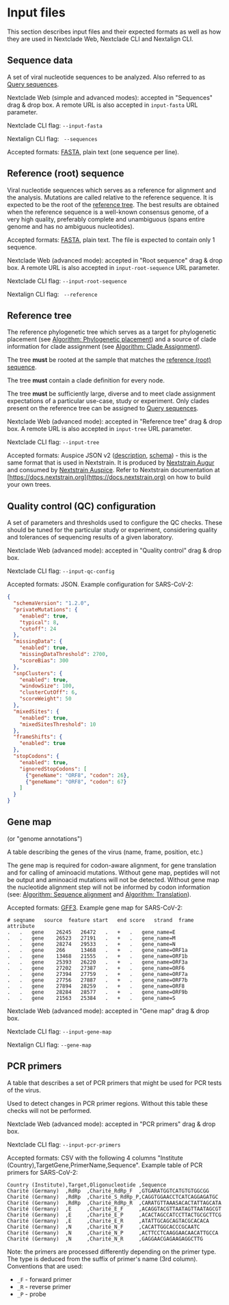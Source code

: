 # Input files

This section describes input files and their expected formats as well as how they are used in Nextclade Web, Nextclade CLI and Nextalign CLI.

## Sequence data

A set of viral nucleotide sequences to be analyzed. Also referred to as [Query sequences](terminology.html#query-sequence).

Nextclade Web (simple and advanced modes): accepted in "Sequences" drag & drop box. A remote URL is also accepted in `input-fasta` URL parameter.

Nextclade CLI flag: `--input-fasta`

Nextalign CLI flag: ` --sequences`

Accepted formats: [FASTA](https://en.wikipedia.org/wiki/FASTA_format), plain text (one sequence per line).

## Reference (root) sequence

Viral nucleotide sequences which serves as a reference for alignment and the analysis. Mutations are called relative to the reference sequence. It is expected to be the root of the [reference tree](#reference-tree). The best results are obtained when the reference sequence is a well-known consensus genome, of a very high quality, preferably complete and unambiguous (spans entire genome and has no ambiguous nucleotides).

Accepted formats: [FASTA](https://en.wikipedia.org/wiki/FASTA_format), plain text. The file is expected to contain only 1 sequence.

Nextclade Web (advanced mode): accepted in "Root sequence" drag & drop box. A remote URL is also accepted in `input-root-sequence` URL parameter.

Nextclade CLI flag: `--input-root-sequence`

Nextalign CLI flag: ` --reference`

## Reference tree

The reference phylogenetic tree which serves as a target for phylogenetic placement (see [Algorithm: Phylogenetic placement](algorithm/05-phylogenetic-placement)) and a source of clade information for clade assignment (see [Algorithm: Clade Assignment](algorithm/06-clade-assignment)).

The tree **must** be rooted at the sample that matches the [reference (root) sequence](#reference-root-sequence).

The tree **must** contain a clade definition for every node.

The tree **must** be sufficiently large, diverse and to meet clade assignment expectations of a particular use-case, study or experiment. Only clades present on the reference tree can be assigned to [Query sequences](terminology.html#query-sequence).

Nextclade Web (advanced mode): accepted in "Reference tree" drag & drop box. A remote URL is also accepted in `input-tree` URL parameter.

Nextclade CLI flag: `--input-tree`

Accepted formats: Auspice JSON v2 ([description](https://nextstrain.org/docs/bioinformatics/data-formats), [schema](https://github.com/nextstrain/augur/blob/master/augur/data/schema-export-v2.json)) - this is the same format that is used in Nextstrain. It is produced by [Nextstrain Augur](https://docs.nextstrain.org/projects/augur/en/stable/index.html) and consumed by [Nextstrain Auspice](https://docs.nextstrain.org/projects/auspice/en/stable/). Refer to Nextstrain documentation at [https://docs.nextstrain.org](https://docs.nextstrain.org) on how to build your own trees.

## Quality control (QC) configuration

A set of parameters and thresholds used to configure the QC checks. These should be tuned for the particular study or experiment, considering quality and tolerances of sequencing results of a given laboratory.

Nextclade Web (advanced mode): accepted in "Quality control" drag & drop box.

Nextclade CLI flag: `--input-qc-config`

Accepted formats: JSON. Example configuration for SARS-CoV-2:

```json
{
  "schemaVersion": "1.2.0",
  "privateMutations": {
    "enabled": true,
    "typical": 8,
    "cutoff": 24
  },
  "missingData": {
    "enabled": true,
    "missingDataThreshold": 2700,
    "scoreBias": 300
  },
  "snpClusters": {
    "enabled": true,
    "windowSize": 100,
    "clusterCutOff": 6,
    "scoreWeight": 50
  },
  "mixedSites": {
    "enabled": true,
    "mixedSitesThreshold": 10
  },
  "frameShifts": {
    "enabled": true
  },
  "stopCodons": {
    "enabled": true,
    "ignoredStopCodons": [
      {"geneName": "ORF8", "codon": 26},
      {"geneName": "ORF8", "codon": 67}
    ]
  }
}
```

## Gene map

(or "genome annotations")

A table describing the genes of the virus (name, frame, position, etc.)

The gene map is required for codon-aware alignment, for gene translation and for calling of aminoacid mutations. Without gene map, peptides will not be output and aminoacid mutations will not be detected. Without gene map the nucleotide alignment step will not be informed by codon information (see: [Algorithm: Sequence alignment](algorithm/01-sequence-alignment) and [Algorithm: Translation](algorithm/02-translation)).

Accepted formats: [GFF3](https://github.com/The-Sequence-Ontology/Specifications/blob/master/gff3.md). Example gene map for SARS-CoV-2:

```tsv
# seqname	source	feature	start	end	score	strand	frame	attribute
.	.	gene	26245	26472	.	+	.	gene_name=E
.	.	gene	26523	27191	.	+	.	gene_name=M
.	.	gene	28274	29533	.	+	.	gene_name=N
.	.	gene	266  	13468	.	+	.	gene_name=ORF1a
.	.	gene	13468	21555	.	+	.	gene_name=ORF1b
.	.	gene	25393	26220	.	+	.	gene_name=ORF3a
.	.	gene	27202	27387	.	+	.	gene_name=ORF6
.	.	gene	27394	27759	.	+	.	gene_name=ORF7a
.	.	gene	27756	27887	.	+	.	gene_name=ORF7b
.	.	gene	27894	28259	.	+	.	gene_name=ORF8
.	.	gene	28284	28577	.	+	.	gene_name=ORF9b
.	.	gene	21563	25384	.	+	.	gene_name=S
```

Nextclade Web (advanced mode): accepted in "Gene map" drag & drop box.

Nextclade CLI flag: `--input-gene-map`

Nextalign CLI flag: `--gene-map`

## PCR primers

A table that describes a set of PCR primers that might be used for PCR tests of the virus.

Used to detect changes in PCR primer regions. Without this table these checks will not be performed.

Nextclade Web (advanced mode): accepted in "PCR primers" drag & drop box.

Nextclade CLI flag: `--input-pcr-primers`

Accepted formats: CSV with the following 4 columns "Institute (Country),TargetGene,PrimerName,Sequence". Example table of PCR primers for SARS-CoV-2:

```csv
Country (Institute),Target,Oligonucleotide ,Sequence
Charité (Germany)  ,RdRp  ,Charité_RdRp_F  ,GTGARATGGTCATGTGTGGCGG
Charité (Germany)  ,RdRp  ,Charité_S_RdRp_P,CAGGTGGAACCTCATCAGGAGATGC
Charité (Germany)  ,RdRp  ,Charité_RdRp_R  ,CARATGTTAAASACACTATTAGCATA
Charité (Germany)  ,E     ,Charité_E_F     ,ACAGGTACGTTAATAGTTAATAGCGT
Charité (Germany)  ,E     ,Charité_E_P     ,ACACTAGCCATCCTTACTGCGCTTCG
Charité (Germany)  ,E     ,Charité_E_R     ,ATATTGCAGCAGTACGCACACA
Charité (Germany)  ,N     ,Charité_N_F     ,CACATTGGCACCCGCAATC
Charité (Germany)  ,N     ,Charité_N_P     ,ACTTCCTCAAGGAACAACATTGCCA
Charité (Germany)  ,N     ,Charité_N_R     ,GAGGAACGAGAAGAGGCTTG
```

Note: the primers are processed differently depending on the primer type. The type is deduced from the suffix of primer's name (3rd column). Conventions that are used:

- `_F` - forward primer
- `_R` - reverse primer
- `_P` - probe

